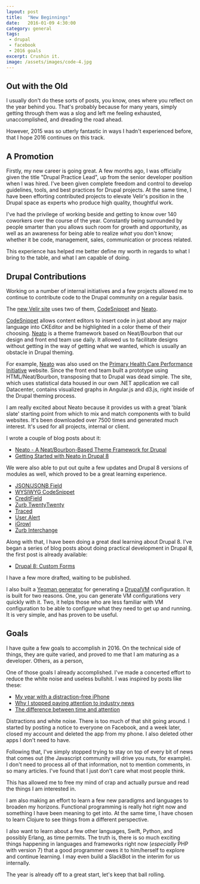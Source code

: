 ```yaml
---
layout: post
title:  "New Beginnings"
date:   2016-01-09 4:30:00
category: general
tags:
 - drupal
 - facebook
 - 2016 goals
excerpt: Crushin it.
image: /assets/images/code-4.jpg
---
```


## Out with the Old

I usually don't do these sorts of posts, you know, ones where you reflect on the year behind you. That's probably because for many years, simply getting through them was a slog and left me feeling exhausted, unaccomplished, and dreading the road ahead.

However, 2015 was so utterly fantastic in ways I hadn't experienced before, that I hope 2016 continues on this track.

## A Promotion

Firstly, my new career is going great. A few months ago, I was officially given the title "Drupal Practice Lead", up from the senior developer position when I was hired. I've been given complete freedom and control to develop guidelines, tools, and best practices for Drupal projects. At the same time, I have been efforting contributed projects to elevate Velir's position in the Drupal space as experts who produce high quality, thoughtful work.

I've had the privilege of working beside and getting to know over 140 coworkers over the course of the year. Constantly being surrounded by people smarter than you allows such room for growth and opportunity, as well as an awareness for being able to realize _what_ you don't know; whether it be code, management, sales, communication or process related.

This experience has helped me better define my worth in regards to what I bring to the table, and what I am capable of doing.

## Drupal Contributions

Working on a number of internal initiatives and a few projects allowed me to continue to contribute code to the Drupal community on a regular basis.

The [new Velir site](http://www.velir.com) uses two of them, [CodeSnippet](https://drupal.org/project/wysiwyg_codesnippet) and [Neato](https://drupal.org/project/neato).

[CodeSnippet](https://drupal.org/project/wysiwyg_codesnippet) allows content editors to insert code in just about any major language into CKEditor and be highlighted in a color theme of their choosing. [Neato](https://drupal.org/project/neato) is a theme framework based on Neat/Bourbon that our design and front end team use daily. It allowed us to facilitate designs without getting in the way of getting what we wanted, which is usually an obstacle in Drupal theming.

For example, [Neato](https://drupal.org/project/neato) was also used on the [Primary Health Care Performance Initiative](http://phcperformanceinitiative.org) website. Since the front end team built a prototype using HTML/Neat/Bourbon, transposing that to Drupal was dead simple. The site, which uses statistical data housed in our own .NET application we call Datacenter, contains visualized graphs in Angular.js and d3.js, right inside of the Drupal theming process.

I am really excited about Neato because it provides us with a great 'blank slate' starting point from which to mix and match components with to build websites. It's been downloaded over 7500 times and generated much interest. It's used for all projects, internal or client.

I wrote a couple of blog posts about it:

* [Neato - A Neat/Bourbon-Based Theme Framework for Drupal](http://www.velir.com/blog/2015/06/05/neato-neatbourbon-based-theme-framework-drupal)
* [Getting Started with Neato in Drupal 8](http://www.velir.com/blog/2015/08/28/getting-started-neato-drupal-8)

We were also able to put out quite a few updates and Drupal 8 versions of modules as well, which proved to be a great learning experience.

* [JSON/JSONB Field](https://www.drupal.org/project/jsonb)
* [WYSIWYG CodeSnippet](https://www.drupal.org/project/wysiwyg_codesnippet)
* [CreditField](https://www.drupal.org/project/creditfield)
* [Zurb TwentyTwenty](https://www.drupal.org/project/zurb_twentytwenty)
* [Traced](https://www.drupal.org/project/traced)
* [User Alert](https://www.drupal.org/project/user_alert)
* [iGrowl](https://www.drupal.org/project/igrowl)
* [Zurb Interchange](https://www.drupal.org/project/zurb_interchange)

Along with that, I have been doing a great deal learning about Drupal 8. I've began a series of blog posts about doing practical development in Drupal 8, the first post is already available:

* [Drupal 8: Custom Forms](http://www.velir.com/blog/2016/01/04/technical-guide-drupal-8-forms)

I have a few more drafted, waiting to be published.

I also built a [Yeoman generator](https://github.com/kevinquillen/generator-drupalvm) for generating a [DrupalVM](http://www.drupalvm.com) configuration. It is built for two reasons. One, you can generate VM configurations very quickly with it. Two, it helps those who are less familiar with VM configuration to be able to configure what they need to get up and running. It is very simple, and has proven to be useful.

## Goals

I have quite a few goals to accomplish in 2016. On the technical side of things, they are quite varied, and proved to me that I am maturing as a developer. Others, as a person,

One of those goals I already accomplished. I've made a concerted effort to reduce the white noise and useless bullshit. I was inspired by posts like these:

* [My year with a distraction-free iPhone](https://medium.com/@jakek/my-year-with-a-distraction-free-iphone-and-how-to-start-your-own-experiment-6ff74a0e7a50#.pk031xipz)
* [Why I stopped paying attention to industry news](https://m.signalvnoise.com/why-i-stopped-paying-attention-to-industry-news-2e5821ea264c#.1waw572pt)
* [The difference between time and attention](https://signalvnoise.com/posts/3919-the-difference-between-time-and-attention)

Distractions and white noise. There is too much of that shit going around. I started by posting a notice to everyone on Facebook, and a week later, closed my account and deleted the app from my phone. I also deleted other apps I don't need to have.

Following that, I've simply stopped trying to stay on top of every bit of news that comes out (the Javascript community will drive you nuts, for example). I don't need to process all of that information, not to mention comments, in so many articles. I've found that I just don't care what most people think.

This has allowed me to free my mind of crap and actually pursue and read the things I am interested in.

I am also making an effort to learn a few new paradigms and languages to broaden my horizons. Functional programming is really hot right now and something I have been meaning to get into. At the same time, I have chosen to learn Clojure to see things from a different perspective.

I also want to learn about a few other languages, Swift, Python, and possibly Erlang, as time permits. The truth is, there is so much exciting things happening in languages and frameworks right now (_especially_ PHP with version 7) that a good programmer owes it to him/herself to explore and continue learning. I may even build a SlackBot in the interim for us internally.

The year is already off to a great start, let's keep that ball rolling.
